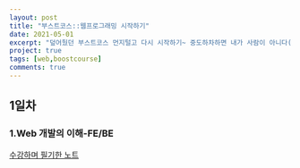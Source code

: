 ```yaml
---
layout: post
title: "부스트코스::웹프로그래밍 시작하기"
date: 2021-05-01
excerpt: "덮어뒀던 부스트코스 먼지털고 다시 시작하기~ 중도하차하면 내가 사람이 아니다(이러다 왕왕하면 큰일이야)"
project: true
tags: [web,boostcourse]
comments: true
---
```


## 1일차
### 1.Web 개발의 이해-FE/BE
<a href="/assets/etc/1. Web 개발의 이해.pdf">수강하며 필기한 노트</a>
